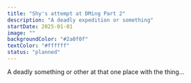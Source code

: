 ```yaml
---
title: "Shy's attempt at DMing Part 2"
description: "A deadly expedition or something"
startDate: 2025-01-01
image: ""
backgroundColor: "#2a0f0f"
textColor: "#ffffff"
status: "planned"
---
```


A deadly something or other at that one place with the thing...
